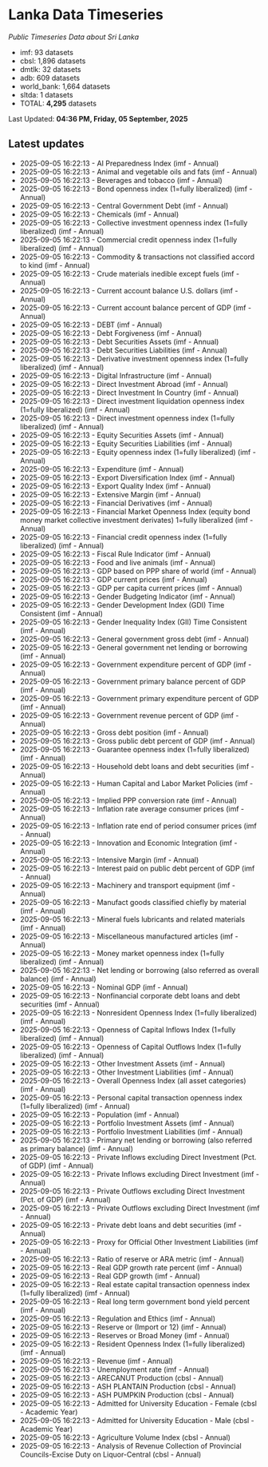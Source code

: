# Lanka Data Timeseries
*Public Timeseries Data about Sri Lanka*

* imf: 93 datasets
* cbsl: 1,896 datasets
* dmtlk: 32 datasets
* adb: 609 datasets
* world_bank: 1,664 datasets
* sltda: 1 datasets
* TOTAL: **4,295** datasets

Last Updated: **04:36 PM, Friday, 05 September, 2025**

## Latest updates

* 2025-09-05 16:22:13 - AI Preparedness Index (imf - Annual)
* 2025-09-05 16:22:13 - Animal and vegetable oils and fats (imf - Annual)
* 2025-09-05 16:22:13 - Beverages and tobacco (imf - Annual)
* 2025-09-05 16:22:13 - Bond openness index (1=fully liberalized) (imf - Annual)
* 2025-09-05 16:22:13 - Central Government Debt (imf - Annual)
* 2025-09-05 16:22:13 - Chemicals (imf - Annual)
* 2025-09-05 16:22:13 - Collective investment openness index (1=fully liberalized) (imf - Annual)
* 2025-09-05 16:22:13 - Commercial credit openness index (1=fully liberalized) (imf - Annual)
* 2025-09-05 16:22:13 - Commodity & transactions not classified accord to kind (imf - Annual)
* 2025-09-05 16:22:13 - Crude materials inedible except fuels (imf - Annual)
* 2025-09-05 16:22:13 - Current account balance U.S. dollars (imf - Annual)
* 2025-09-05 16:22:13 - Current account balance percent of GDP (imf - Annual)
* 2025-09-05 16:22:13 - DEBT (imf - Annual)
* 2025-09-05 16:22:13 - Debt Forgiveness (imf - Annual)
* 2025-09-05 16:22:13 - Debt Securities Assets (imf - Annual)
* 2025-09-05 16:22:13 - Debt Securities Liabilities (imf - Annual)
* 2025-09-05 16:22:13 - Derivative investment openness index (1=fully liberalized) (imf - Annual)
* 2025-09-05 16:22:13 - Digital Infrastructure (imf - Annual)
* 2025-09-05 16:22:13 - Direct Investment Abroad (imf - Annual)
* 2025-09-05 16:22:13 - Direct Investment In Country (imf - Annual)
* 2025-09-05 16:22:13 - Direct investment liquidation openness index (1=fully liberalized) (imf - Annual)
* 2025-09-05 16:22:13 - Direct investment openness index (1=fully liberalized) (imf - Annual)
* 2025-09-05 16:22:13 - Equity Securities Assets (imf - Annual)
* 2025-09-05 16:22:13 - Equity Securities Liabilities (imf - Annual)
* 2025-09-05 16:22:13 - Equity openness index (1=fully liberalized) (imf - Annual)
* 2025-09-05 16:22:13 - Expenditure (imf - Annual)
* 2025-09-05 16:22:13 - Export Diversification Index (imf - Annual)
* 2025-09-05 16:22:13 - Export Quality Index (imf - Annual)
* 2025-09-05 16:22:13 - Extensive Margin (imf - Annual)
* 2025-09-05 16:22:13 - Financial Derivatives (imf - Annual)
* 2025-09-05 16:22:13 - Financial Market Openness Index (equity bond money market collective investment derivates) 1=fully liberalized (imf - Annual)
* 2025-09-05 16:22:13 - Financial credit openness index (1=fully liberalized) (imf - Annual)
* 2025-09-05 16:22:13 - Fiscal Rule Indicator (imf - Annual)
* 2025-09-05 16:22:13 - Food and live animals (imf - Annual)
* 2025-09-05 16:22:13 - GDP based on PPP share of world (imf - Annual)
* 2025-09-05 16:22:13 - GDP current prices (imf - Annual)
* 2025-09-05 16:22:13 - GDP per capita current prices (imf - Annual)
* 2025-09-05 16:22:13 - Gender Budgeting Indicator (imf - Annual)
* 2025-09-05 16:22:13 - Gender Development Index (GDI) Time Consistent (imf - Annual)
* 2025-09-05 16:22:13 - Gender Inequality Index (GII) Time Consistent (imf - Annual)
* 2025-09-05 16:22:13 - General government gross debt (imf - Annual)
* 2025-09-05 16:22:13 - General government net lending or borrowing (imf - Annual)
* 2025-09-05 16:22:13 - Government expenditure percent of GDP (imf - Annual)
* 2025-09-05 16:22:13 - Government primary balance percent of GDP (imf - Annual)
* 2025-09-05 16:22:13 - Government primary expenditure percent of GDP (imf - Annual)
* 2025-09-05 16:22:13 - Government revenue percent of GDP (imf - Annual)
* 2025-09-05 16:22:13 - Gross debt position (imf - Annual)
* 2025-09-05 16:22:13 - Gross public debt percent of GDP (imf - Annual)
* 2025-09-05 16:22:13 - Guarantee openness index (1=fully liberalized) (imf - Annual)
* 2025-09-05 16:22:13 - Household debt loans and debt securities (imf - Annual)
* 2025-09-05 16:22:13 - Human Capital and Labor Market Policies (imf - Annual)
* 2025-09-05 16:22:13 - Implied PPP conversion rate (imf - Annual)
* 2025-09-05 16:22:13 - Inflation rate average consumer prices (imf - Annual)
* 2025-09-05 16:22:13 - Inflation rate end of period consumer prices (imf - Annual)
* 2025-09-05 16:22:13 - Innovation and Economic Integration (imf - Annual)
* 2025-09-05 16:22:13 - Intensive Margin (imf - Annual)
* 2025-09-05 16:22:13 - Interest paid on public debt percent of GDP (imf - Annual)
* 2025-09-05 16:22:13 - Machinery and transport equipment (imf - Annual)
* 2025-09-05 16:22:13 - Manufact goods classified chiefly by material (imf - Annual)
* 2025-09-05 16:22:13 - Mineral fuels lubricants and related materials (imf - Annual)
* 2025-09-05 16:22:13 - Miscellaneous manufactured articles (imf - Annual)
* 2025-09-05 16:22:13 - Money market openness index (1=fully liberalized) (imf - Annual)
* 2025-09-05 16:22:13 - Net lending or borrowing (also referred as overall balance) (imf - Annual)
* 2025-09-05 16:22:13 - Nominal GDP (imf - Annual)
* 2025-09-05 16:22:13 - Nonfinancial corporate debt loans and debt securities (imf - Annual)
* 2025-09-05 16:22:13 - Nonresident Openness Index (1=fully liberalized) (imf - Annual)
* 2025-09-05 16:22:13 - Openness of Capital Inflows Index (1=fully liberalized) (imf - Annual)
* 2025-09-05 16:22:13 - Openness of Capital Outflows Index (1=fully liberalized) (imf - Annual)
* 2025-09-05 16:22:13 - Other Investment Assets (imf - Annual)
* 2025-09-05 16:22:13 - Other Investment Liabilities (imf - Annual)
* 2025-09-05 16:22:13 - Overall Openness Index (all asset categories) (imf - Annual)
* 2025-09-05 16:22:13 - Personal capital transaction openness index (1=fully liberalized) (imf - Annual)
* 2025-09-05 16:22:13 - Population (imf - Annual)
* 2025-09-05 16:22:13 - Portfolio Investment Assets (imf - Annual)
* 2025-09-05 16:22:13 - Portfolio Investment Liabilities (imf - Annual)
* 2025-09-05 16:22:13 - Primary net lending or borrowing (also referred as primary balance) (imf - Annual)
* 2025-09-05 16:22:13 - Private Inflows excluding Direct Investment (Pct. of GDP) (imf - Annual)
* 2025-09-05 16:22:13 - Private Inflows excluding Direct Investment (imf - Annual)
* 2025-09-05 16:22:13 - Private Outflows excluding Direct Investment (Pct. of GDP) (imf - Annual)
* 2025-09-05 16:22:13 - Private Outflows excluding Direct Investment (imf - Annual)
* 2025-09-05 16:22:13 - Private debt loans and debt securities (imf - Annual)
* 2025-09-05 16:22:13 - Proxy for Official Other Investment Liabilities (imf - Annual)
* 2025-09-05 16:22:13 - Ratio of reserve or ARA metric (imf - Annual)
* 2025-09-05 16:22:13 - Real GDP growth rate percent (imf - Annual)
* 2025-09-05 16:22:13 - Real GDP growth (imf - Annual)
* 2025-09-05 16:22:13 - Real estate capital transaction openness index (1=fully liberalized) (imf - Annual)
* 2025-09-05 16:22:13 - Real long term government bond yield percent (imf - Annual)
* 2025-09-05 16:22:13 - Regulation and Ethics (imf - Annual)
* 2025-09-05 16:22:13 - Reserve or (Import or 12) (imf - Annual)
* 2025-09-05 16:22:13 - Reserves or Broad Money (imf - Annual)
* 2025-09-05 16:22:13 - Resident Openness Index (1=fully liberalized) (imf - Annual)
* 2025-09-05 16:22:13 - Revenue (imf - Annual)
* 2025-09-05 16:22:13 - Unemployment rate (imf - Annual)
* 2025-09-05 16:22:13 - ARECANUT Production (cbsl - Annual)
* 2025-09-05 16:22:13 - ASH PLANTAIN Production (cbsl - Annual)
* 2025-09-05 16:22:13 - ASH PUMPKIN Production (cbsl - Annual)
* 2025-09-05 16:22:13 - Admitted for University Education - Female (cbsl - Academic Year)
* 2025-09-05 16:22:13 - Admitted for University Education - Male (cbsl - Academic Year)
* 2025-09-05 16:22:13 - Agriculture Volume Index (cbsl - Annual)
* 2025-09-05 16:22:13 - Analysis of Revenue Collection of Provincial Councils-Excise Duty on Liquor-Central (cbsl - Annual)
